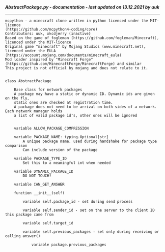 ***AbstractPackage.py - documentation - last updated on 13.12.2021 by uuk***
___

    mcpython - a minecraft clone written in python licenced under the MIT-licence 
    (https://github.com/mcpython4-coding/core)
    Contributors: uuk, xkcdjerry (inactive)
    Based on the game of fogleman (https://github.com/fogleman/Minecraft), licenced under the MIT-licence
    Original game "minecraft" by Mojang Studios (www.minecraft.net), licenced under the EULA
    (https://account.mojang.com/documents/minecraft_eula)
    Mod loader inspired by "Minecraft Forge" (https://github.com/MinecraftForge/MinecraftForge) and similar
    This project is not official by mojang and does not relate to it.


    class AbstractPackage
        
        Base class for network packages
        A package may have a static or dynamic ID. Dynamic ids are given on the fly,
        static ones are checked at registration time.
        A package does not need to be arrival on both sides of a network. Each network manager holds
        a list of valid package id's, other ones will be ignored


        variable ALLOW_PACKAGE_COMPRESSION

        variable PACKAGE_NAME: typing.Optional[str]
            A unique package name, used during handshake for package type comparison
            Can include version of the package

        variable PACKAGE_TYPE_ID
            Set this to a meaningful int when needed

        variable DYNAMIC_PACKAGE_ID
            DO NOT TOUCH!

        variable CAN_GET_ANSWER

        function __init__(self)

            variable self.package_id - set during send process

            variable self.sender_id - set on the server to the client ID this package came from

            variable self.target_id

            variable self.previous_packages - set only during receiving or calling answer()

                variable package.previous_packages